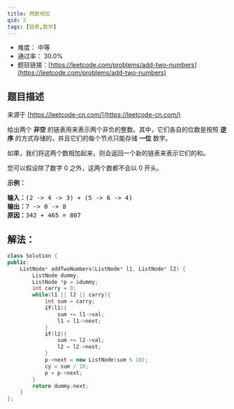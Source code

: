 ```yaml
---
title: 两数相加
qid: 2
tags: [链表,数学]
---
```



- 难度： 中等
- 通过率： 30.0%
- 题目链接：[https://leetcode.com/problems/add-two-numbers](https://leetcode.com/problems/add-two-numbers)


## 题目描述

来源于 [https://leetcode-cn.com/](https://leetcode-cn.com/)

<p>给出两个&nbsp;<strong>非空</strong> 的链表用来表示两个非负的整数。其中，它们各自的位数是按照&nbsp;<strong>逆序</strong>&nbsp;的方式存储的，并且它们的每个节点只能存储&nbsp;<strong>一位</strong>&nbsp;数字。</p>

<p>如果，我们将这两个数相加起来，则会返回一个新的链表来表示它们的和。</p>

<p>您可以假设除了数字 0 之外，这两个数都不会以 0&nbsp;开头。</p>

<p><strong>示例：</strong></p>

<pre><strong>输入：</strong>(2 -&gt; 4 -&gt; 3) + (5 -&gt; 6 -&gt; 4)
<strong>输出：</strong>7 -&gt; 0 -&gt; 8
<strong>原因：</strong>342 + 465 = 807
</pre>


## 解法：

```c++
class Solution {
public:
    ListNode* addTwoNumbers(ListNode* l1, ListNode* l2) {
        ListNode dummy;
        ListNode *p = &dummy;
        int carry = 0;
        while(l1 || l2 || carry){
            int sum = carry;
            if(l1){
                sum += l1->val;
                l1 = l1->next;
            }
            if(l2){
                sum += l2->val;
                l2 = l2->next;
            }
            p->next = new ListNode(sum % 10);
            cy = sum / 10;
            p = p->next;
        }
        return dummy.next;
    }
};
```
